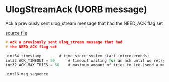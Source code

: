 # UlogStreamAck (UORB message)

Ack a previously sent ulog_stream message that had the NEED_ACK flag set

[source file](https://github.com/PX4/PX4-Autopilot/blob/release/1.14/msg/UlogStreamAck.msg)

```c
# Ack a previously sent ulog_stream message that had
# the NEED_ACK flag set

uint64 timestamp        # time since system start (microseconds)
int32 ACK_TIMEOUT = 50      # timeout waiting for an ack until we retry to send the message [ms]
int32 ACK_MAX_TRIES = 50    # maximum amount of tries to (re-)send a message, each time waiting ACK_TIMEOUT ms

uint16 msg_sequence

```
